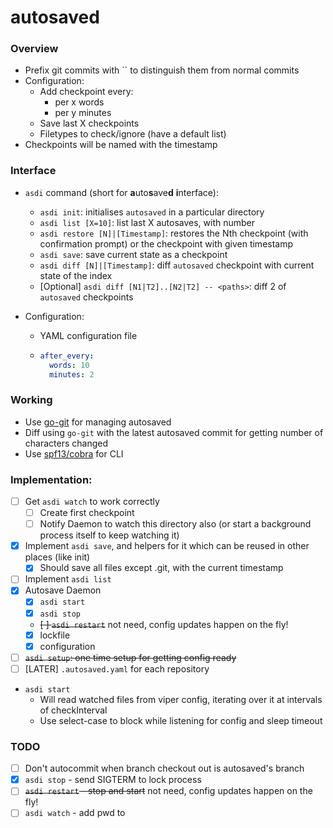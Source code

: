 # autosaved

### Overview

* Prefix git commits with `` to distinguish them from normal commits
* Configuration:
    * Add checkpoint every:
        * per x words
        * per y minutes
    * Save last X checkpoints
    * Filetypes to check/ignore (have a default list)
* Checkpoints will be named with the timestamp

### Interface

* `asdi` command (short for **a**uto**s**ave**d** **i**nterface):
    * `asdi init`: initialises `autosaved` in a particular directory
    * `asdi list [X=10]`: list last X autosaves, with number
    * `asdi restore [N]|[Timestamp]`: restores the Nth checkpoint (with confirmation prompt) or
    the checkpoint with given timestamp
    * `asdi save`: save current state as a checkpoint
    * `asdi diff [N]|[Timestamp]`: diff `autosaved` checkpoint with current state of the index
    * [Optional] `asdi diff [N1|T2]..[N2|T2] -- <paths>`: diff 2 of `autosaved` checkpoints

* Configuration:
    * YAML configuration file
    * ```yaml
      after_every:
        words: 10
        minutes: 2
      ```

### Working

* Use [go-git](https://github.com/go-git/go-git) for managing autosaved
* Diff using `go-git` with the latest autosaved commit for getting number of characters changed
* Use [spf13/cobra](https://github.com/spf13/cobra) for CLI

### Implementation:

* [ ] Get `asdi watch` to work correctly
    * [ ] Create first checkpoint
    * [ ] Notify Daemon to watch this directory also (or start a background process itself to keep watching it)
* [x] Implement `asdi save`, and helpers for it which can be reused in other places (like init)
    * [x] Should save all files except .git, with the current timestamp
* [ ] Implement `asdi list`
* [x] Autosave Daemon
    * [x] `asdi start`
    * [x] `asdi stop`
    * ~~[ ] `asdi restart`~~ not need, config updates happen on the fly!
    * [x] lockfile
    * [x] configuration
* [ ] ~~`asdi setup`: one time setup for getting config ready~~
* [ ] [LATER] `.autosaved.yaml` for each repository

* `asdi start`
    * Will read watched files from viper config, iterating over it at intervals of checkInterval
    * Use select-case to block while listening for config and sleep timeout

### TODO
* [ ] Don't autocommit when branch checkout out is autosaved's branch
* [x] `asdi stop` - send SIGTERM to lock process
* [ ] ~~`asdi restart` - stop and start~~ not need, config updates happen on the fly!
* [ ] `asdi watch` - add pwd to 

